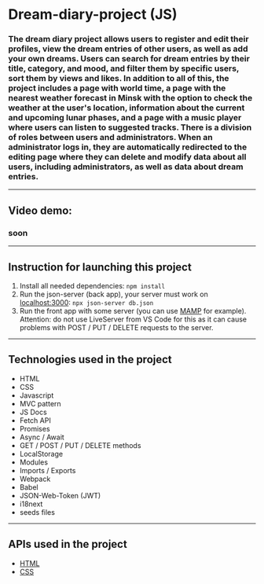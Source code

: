 # Dream-diary-project (JS)

### The dream diary project allows users to register and edit their profiles, view the dream entries of other users, as well as add your own dreams. Users can search for dream entries by their title, category, and mood, and filter them by specific users, sort them by views and likes. In addition to all of this, the project includes a page with world time, a page with the nearest weather forecast in Minsk with the option to check the weather at the user's location, information about the current and upcoming lunar phases, and a page with a music player where users can listen to suggested tracks. There is a division of roles between users and administrators. When an administrator logs in, they are automatically redirected to the editing page where they can delete and modify data about all users, including administrators, as well as data about dream entries.

---

## Video demo:

### soon

---

## Instruction for launching this project

1. Install all needed dependencies:
   `npm install`
1. Run the json-server (back app), your server must work on [localhost:3000](http://localhost:3000):
   `npx json-server db.json`
1. Run the front app with some server (you can use [MAMP](https://www.mamp.info/en/windows/) for example). Attention: do not use LiveServer from VS Code for this as it can cause problems with POST / PUT / DELETE requests to the server.

---

## Technologies used in the project

- HTML
- CSS
- Javascript
- MVC pattern
- JS Docs
- Fetch API
- Promises
- Async / Await
- GET / POST / PUT / DELETE methods
- LocalStorage
- Modules
- Imports / Exports
- Webpack 
- Babel
- JSON-Web-Token (JWT)
- i18next
- seeds files
---

## APIs used in the project

- [HTML](https://api.unsplash.com)
- [CSS](https://api.openweathermap.org)